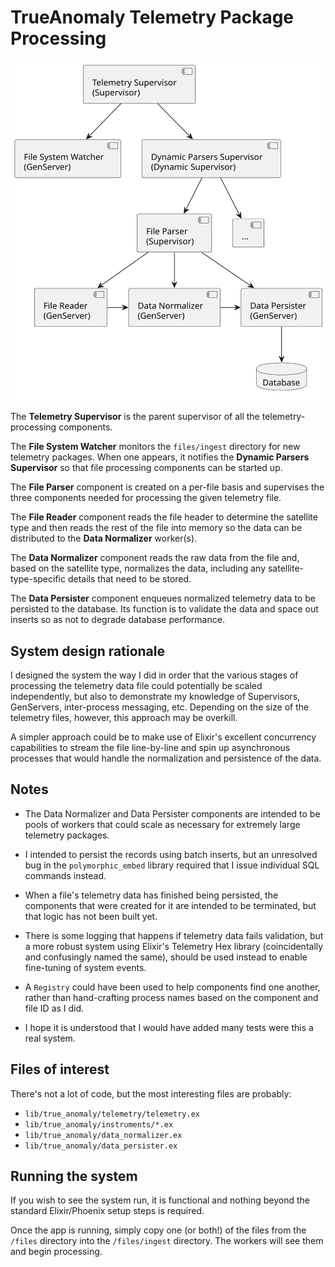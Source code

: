 # TrueAnomaly Telemetry Package Processing

![UML Diagram](docs/telemetry.svg)

The **Telemetry Supervisor** is the parent supervisor of all the telemetry-processing components.

The **File System Watcher** monitors the `files/ingest` directory for new telemetry packages. When one appears, it notifies the **Dynamic Parsers Supervisor** so that file processing components can be started up.

The **File Parser** component is created on a per-file basis and supervises the three components needed for processing the given telemetry file.

The **File Reader** component reads the file header to determine the satellite type and then reads the rest of the file into memory so the data can be distributed to the **Data Normalizer** worker(s).

The **Data Normalizer** component reads the raw data from the file and, based on the satellite type, normalizes the data, including any satellite-type-specific details that need to be stored.

The **Data Persister** component enqueues normalized telemetry data to be persisted to the database. Its function is to validate the data and space out inserts so as not to degrade database performance.

## System design rationale

I designed the system the way I did in order that the various stages of processing the telemetry data file could potentially be scaled independently, but also to demonstrate my knowledge of Supervisors, GenServers, inter-process messaging, etc. Depending on the size of the telemetry files, however, this approach may be overkill.

A simpler approach could be to make use of Elixir's excellent concurrency capabilities to stream the file line-by-line and spin up asynchronous processes that would handle the normalization and persistence of the data.

## Notes

* The Data Normalizer and Data Persister components are intended to be pools of workers that could scale as necessary for extremely large telemetry packages.

* I intended to persist the records using batch inserts, but an unresolved bug in the `polymorphic_embed` library required that I issue individual SQL commands instead.

* When a file's telemetry data has finished being persisted, the components that were created for it are intended to be terminated, but that logic has not been built yet.

* There is some logging that happens if telemetry data fails validation, but a more robust system using Elixir's Telemetry Hex library (coincidentally and confusingly named the same), should be used instead to enable fine-tuning of system events.

* A `Registry` could have been used to help components find one another, rather than hand-crafting process names based on the component and file ID as I did.

* I hope it is understood that I would have added many tests were this a real system.

## Files of interest

There's not a lot of code, but the most interesting files are probably:

* `lib/true_anomaly/telemetry/telemetry.ex`
* `lib/true_anomaly/instruments/*.ex`
* `lib/true_anomaly/data_normalizer.ex`
* `lib/true_anomaly/data_persister.ex`

## Running the system

If you wish to see the system run, it is functional and nothing beyond the standard Elixir/Phoenix setup steps is required.

Once the app is running, simply copy one (or both!) of the files from the `/files` directory into the `/files/ingest` directory. The workers will see them and begin processing.